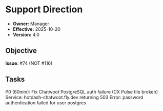 # Support Direction
- **Owner:** Manager
- **Effective:** 2025-10-20
- **Version:** 4.0
## Objective
**Issue**: #74 (NOT #116)
## Tasks
P0 (60min): Fix Chatwoot PostgreSQL auth failure (CX Pulse tile broken)
Service: hotdash-chatwoot.fly.dev returning 503
Error: password authentication failed for user postgres
